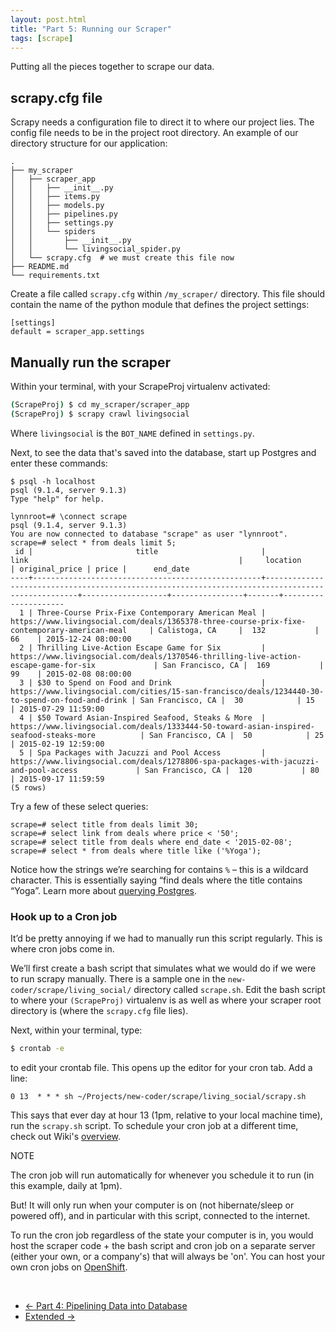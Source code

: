 ```yaml
---
layout: post.html
title: "Part 5: Running our Scraper"
tags: [scrape]
---
```


Putting all the pieces together to scrape our data.

## scrapy.cfg file

Scrapy needs a configuration file to direct it to where our project lies. The config file needs to be in the project root directory. An example of our directory structure for our application:

```
.
├── my_scraper
│   ├── scraper_app
│   │   ├── __init__.py
│   │   ├── items.py
│   │   ├── models.py
│   │   ├── pipelines.py
│   │   ├── settings.py
│   │   └── spiders
│   │       ├── __init__.py
│   │       └── livingsocial_spider.py
│   └── scrapy.cfg  # we must create this file now
├── README.md
└── requirements.txt
```

Create a file called `scrapy.cfg` within `/my_scraper/` directory. This file should contain the name of the python module that defines the project settings:

```
[settings]
default = scraper_app.settings
```

## Manually run the scraper

Within your terminal, with your ScrapeProj virtualenv activated:

```bash
(ScrapeProj) $ cd my_scraper/scraper_app
(ScrapeProj) $ scrapy crawl livingsocial
```

Where `livingsocial` is the `BOT_NAME` defined in `settings.py`.

Next, to see the data that's saved into the database, start up Postgres and enter these commands:

```psql
$ psql -h localhost
psql (9.1.4, server 9.1.3)
Type "help" for help.

lynnroot=# \connect scrape
psql (9.1.4, server 9.1.3)
You are now connected to database "scrape" as user "lynnroot".
scrape=# select * from deals limit 5;
 id |                       title                       |                                               link                                               |     location      | original_price | price |      end_date
----+---------------------------------------------------+--------------------------------------------------------------------------------------------------+-------------------+----------------+-------+---------------------
  1 | Three-Course Prix-Fixe Contemporary American Meal | https://www.livingsocial.com/deals/1365378-three-course-prix-fixe-contemporary-american-meal     | Calistoga, CA     |  132           | 66    | 2015-12-24 08:00:00
  2 | Thrilling Live-Action Escape Game for Six         | https://www.livingsocial.com/deals/1370546-thrilling-live-action-escape-game-for-six             | San Francisco, CA |  169           | 99    | 2015-02-08 08:00:00
  3 | $30 to Spend on Food and Drink                    | https://www.livingsocial.com/cities/15-san-francisco/deals/1234440-30-to-spend-on-food-and-drink | San Francisco, CA |  30            | 15    | 2015-07-29 11:59:00
  4 | $50 Toward Asian-Inspired Seafood, Steaks & More  | https://www.livingsocial.com/deals/1333444-50-toward-asian-inspired-seafood-steaks-more          | San Francisco, CA |  50            | 25    | 2015-02-19 12:59:00
  5 | Spa Packages with Jacuzzi and Pool Access         | https://www.livingsocial.com/deals/1278806-spa-packages-with-jacuzzi-and-pool-access             | San Francisco, CA |  120           | 80    | 2015-09-17 11:59:59
(5 rows)
```

Try a few of these select queries:

```psql
scrape=# select title from deals limit 30;
scrape=# select link from deals where price < '50';
scrape=# select title from deals where end_date < '2015-02-08';
scrape=# select * from deals where title like ('%Yoga');
```

Notice how the strings we’re searching for contains `%` – this is a wildcard character. This is essentially saying “find deals where the title contains “Yoga”. Learn more about [querying Postgres](http://www.postgresql.org/docs/8.4/static/tutorial-select.html).


### Hook up to a Cron job

It’d be pretty annoying if we had to manually run this script regularly.  This is where cron jobs come in.

We’ll first create a bash script that simulates what we would do if we were to run scrapy manually.  There is a sample one in the `new-coder/scrape/living_social/` directory called `scrape.sh`. Edit the bash script to where your `(ScrapeProj)` virtualenv is as well as where your scraper root directory is (where the `scrapy.cfg` file lies).

Next, within your terminal, type:

```bash
$ crontab -e
```
to edit your crontab file.  This opens up the editor for your cron tab.  Add a line:

`0 13  * * * sh ~/Projects/new-coder/scrape/living_social/scrapy.sh`

This says that ever day at hour 13 (1pm, relative to your local machine time), run the `scrapy.sh` script.  To schedule your cron job at a different time, check out Wiki's [overview](http://en.wikipedia.org/wiki/Cron#Predefined_scheduling_definitions).

<div class="panel panel-default">
  <div class="panel-heading">NOTE</div>
  <div class="panel-body">
<p>The cron job will run automatically for whenever you schedule it to run (in this example, daily at 1pm).</p>
<p>But! It will only run when your computer is on (not hibernate/sleep or powered off), and in particular with this script, connected to the internet.</p>
<p>To run the cron job regardless of the state your computer is in, you would host the scraper code + the bash script and cron job on a separate server (either your own, or a company's) that will always be 'on'.  You can host your own cron jobs on <a href="http://openshift.redhat.com">OpenShift</a>.</p>
</div>
</div>


<br/>


<nav>
  <ul class="pager">
    <li class="previous"><a href="{{ get_url('/scrape/part-4/') }}"><span aria-hidden="true">&larr;</span> Part 4: Pipelining Data into Database</a></li>
    <li class="next"><a href="{{ get_url('/scrape/extended/') }}">Extended <span aria-hidden="true">&rarr;</span></a></li>
  </ul>
</nav>
